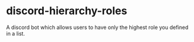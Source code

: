 # discord-hierarchy-roles
A discord bot which allows users to have only the highest role you defined in a list.
